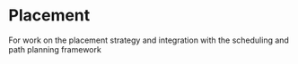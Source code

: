 # Placement
For work on the placement strategy and integration with the scheduling and path planning framework
